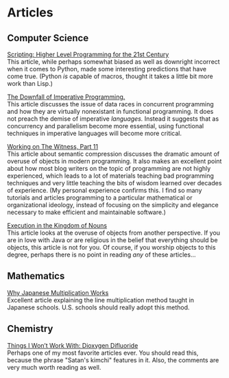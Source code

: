 # Articles


## Computer Science
[Scripting: Higher Level Programming for the 21st Century](https://www.tcl.tk/doc/scripting.html)<br/>
This article, while perhaps somewhat biased as well as downright incorrect when it comes to Python, made some interesting predictions that have come true.  (Python _is_ capable of macros, thought it takes a little bit more work than Lisp.)

[The Downfall of Imperative Programming.](https://www.fpcomplete.com/blog/2012/04/the-downfall-of-imperative-programming)<br/>
This article discusses the issue of data races in concurrent programming and how they are virtually nonexistant in functional programming.  It does not preach the demise of imperative _languages._  Instead it suggests that as concurrency and parallelism become more essential, using functional techniques in imperative languages will become more critical.

[Working on The Witness, Part 11](https://mollyrocket.com/casey/stream_0019.html)<br/>
This article about semantic compression discusses the dramatic amount of overuse of objects in modern programming.  It also makes an excellent point about how most blog writers on the topic of programming are not highly experienced, which leads to a lot of materials teaching bad programming techniques and very little teaching the bits of wisdom learned over decades of experience.  (My personal experience confirms this.  I find so many tutorials and articles programming to a particular mathematical or organizational ideology, instead of focusing on the simplicity and elegance necessary to make efficient and maintainable software.)

[Execution in the Kingdom of Nouns](http://steve-yegge.blogspot.com/2006/03/execution-in-kingdom-of-nouns.html)<br/>
This article looks at the overuse of objects from another perspective.  If you are in love with Java or are religious in the belief that everything should be objects, this article is not for you.  Of course, if you worship objects to this degree, perhaps there is no point in reading _any_ of these articles...


## Mathematics
[Why Japanese Multiplication Works](https://tapintoteenminds.com/japanese-multiplication/)<br/>
Excellent article explaining the line multiplication method taught in Japanese schools.  U.S. schools should really adopt this method.


## Chemistry

[Things I Won’t Work With: Dioxygen Difluoride](http://blogs.sciencemag.org/pipeline/archives/2010/02/23/things_i_wont_work_with_dioxygen_difluoride)<br/>
Perhaps one of my most favorite articles ever.  You should read this, because the phrase "Satan's kimchi" features in it.  Also, the comments are very much worth reading as well.
